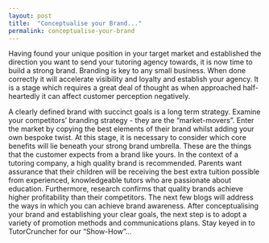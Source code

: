 ```yaml
---
layout: post
title:  "Conceptualise your Brand..."
permalink: conceptualise-your-brand
---
```

Having found your unique position in your target market and established the
direction you want to send your tutoring agency towards, it is now time to
build a strong brand. Branding is key to any small business. When done
correctly it will accelerate visibility and loyalty and establish your agency.
It is a stage which requires a great deal of thought as when approached half-
heartedly it can affect customer perception negatively.

A clearly defined brand with succinct goals is a long term strategy. Examine
your competitors’ branding strategy - they are the “market-movers”. Enter the
market by copying the best elements of their brand whilst adding your own
bespoke twist. At this stage, it is necessary to consider which core benefits
will lie beneath your strong brand umbrella. These are the things that the
customer expects from a brand like yours. In the context of a tutoring
company, a high quality brand is recommended. Parents want assurance that
their children will be receiving the best extra tuition possible from
experienced, knowledgeable tutors who are passionate about education.
Furthermore, research confirms that quality brands achieve higher
profitability than their competitors. The next few blogs will address the ways
in which you can achieve brand awareness. After conceptualising your brand and
establishing your clear goals, the next step is to adopt a variety of
promotion methods and communications plans. Stay keyed in to TutorCruncher for
our “Show-How”...
